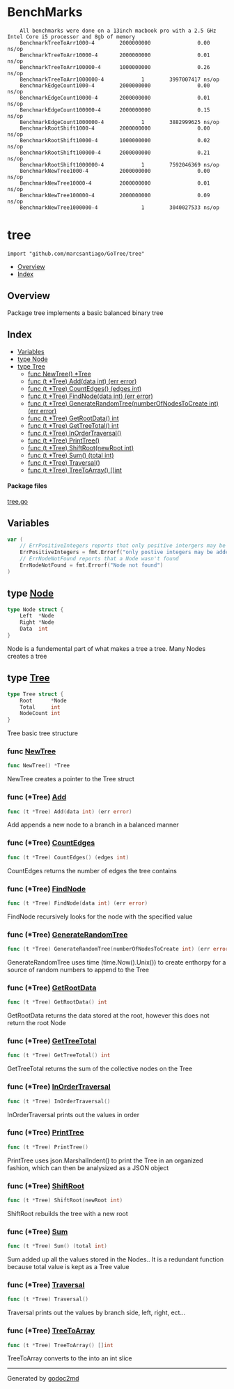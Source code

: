 # BenchMarks
```
    All benchmarks were done on a 13inch macbook pro with a 2.5 GHz Intel Core i5 processor and 8gb of memory
    BenchmarkTreeToArr1000-4        2000000000               0.00 ns/op
    BenchmarkTreeToArr10000-4       2000000000               0.01 ns/op
    BenchmarkTreeToArr100000-4      1000000000               0.26 ns/op
    BenchmarkTreeToArr1000000-4            1        3997007417 ns/op
    BenchmarkEdgeCount1000-4        2000000000               0.00 ns/op
    BenchmarkEdgeCount10000-4       2000000000               0.01 ns/op
    BenchmarkEdgeCount100000-4      2000000000               0.15 ns/op
    BenchmarkEdgeCount1000000-4            1        3882999625 ns/op
    BenchmarkRootShift1000-4        2000000000               0.00 ns/op
    BenchmarkRootShift10000-4       1000000000               0.02 ns/op
    BenchmarkRootShift100000-4      2000000000               0.21 ns/op
    BenchmarkRootShift1000000-4            1        7592046369 ns/op
    BenchmarkNewTree1000-4          2000000000               0.00 ns/op
    BenchmarkNewTree10000-4         2000000000               0.01 ns/op
    BenchmarkNewTree100000-4        2000000000               0.09 ns/op
    BenchmarkNewTree1000000-4              1        3040027533 ns/op
```

# tree
`import "github.com/marcsantiago/GoTree/tree"`

* [Overview](#pkg-overview)
* [Index](#pkg-index)

## <a name="pkg-overview">Overview</a>
Package tree implements a basic balanced binary tree




## <a name="pkg-index">Index</a>
* [Variables](#pkg-variables)
* [type Node](#Node)
* [type Tree](#Tree)
  * [func NewTree() *Tree](#NewTree)
  * [func (t *Tree) Add(data int) (err error)](#Tree.Add)
  * [func (t *Tree) CountEdges() (edges int)](#Tree.CountEdges)
  * [func (t *Tree) FindNode(data int) (err error)](#Tree.FindNode)
  * [func (t *Tree) GenerateRandomTree(numberOfNodesToCreate int) (err error)](#Tree.GenerateRandomTree)
  * [func (t *Tree) GetRootData() int](#Tree.GetRootData)
  * [func (t *Tree) GetTreeTotal() int](#Tree.GetTreeTotal)
  * [func (t *Tree) InOrderTraversal()](#Tree.InOrderTraversal)
  * [func (t *Tree) PrintTree()](#Tree.PrintTree)
  * [func (t *Tree) ShiftRoot(newRoot int)](#Tree.ShiftRoot)
  * [func (t *Tree) Sum() (total int)](#Tree.Sum)
  * [func (t *Tree) Traversal()](#Tree.Traversal)
  * [func (t *Tree) TreeToArray() []int](#Tree.TreeToArray)


#### <a name="pkg-files">Package files</a>
[tree.go](/src/github.com/marcsantiago/GoTree/tree/tree.go) 



## <a name="pkg-variables">Variables</a>
``` go
var (
    // ErrPositiveIntegers reports that only positive intergers may be added to the tree
    ErrPositiveIntegers = fmt.Errorf("only postive integers may be added")
    // ErrNodeNotFound reports that a Node wasn't found
    ErrNodeNotFound = fmt.Errorf("Node not found")
)
```



## <a name="Node">type</a> [Node](/src/target/tree.go?s=220:277#L3)
``` go
type Node struct {
    Left  *Node
    Right *Node
    Data  int
}
```
Node is a fundemental part of what makes a tree a tree. Many Nodes creates a tree










## <a name="Tree">type</a> [Tree](/src/target/tree.go?s=308:375#L10)
``` go
type Tree struct {
    Root      *Node
    Total     int
    NodeCount int
}
```
Tree basic tree structure







### <a name="NewTree">func</a> [NewTree](/src/target/tree.go?s=693:713#L24)
``` go
func NewTree() *Tree
```
NewTree creates a pointer to the Tree struct





### <a name="Tree.Add">func</a> (\*Tree) [Add](/src/target/tree.go?s=1372:1412#L57)
``` go
func (t *Tree) Add(data int) (err error)
```
Add appends a new node to a branch in a balanced manner




### <a name="Tree.CountEdges">func</a> (\*Tree) [CountEdges](/src/target/tree.go?s=3713:3752#L180)
``` go
func (t *Tree) CountEdges() (edges int)
```
CountEdges returns the number of edges the tree contains




### <a name="Tree.FindNode">func</a> (\*Tree) [FindNode](/src/target/tree.go?s=805:850#L29)
``` go
func (t *Tree) FindNode(data int) (err error)
```
FindNode recursively looks for the node with the specified value




### <a name="Tree.GenerateRandomTree">func</a> (\*Tree) [GenerateRandomTree](/src/target/tree.go?s=4460:4532#L217)
``` go
func (t *Tree) GenerateRandomTree(numberOfNodesToCreate int) (err error)
```
GenerateRandomTree uses time (time.Now().Unix()) to create enthorpy for a source of random numbers to append to the Tree




### <a name="Tree.GetRootData">func</a> (\*Tree) [GetRootData](/src/target/tree.go?s=4858:4890#L232)
``` go
func (t *Tree) GetRootData() int
```
GetRootData returns the data stored at the root, however this does not return the root Node




### <a name="Tree.GetTreeTotal">func</a> (\*Tree) [GetTreeTotal](/src/target/tree.go?s=4984:5017#L237)
``` go
func (t *Tree) GetTreeTotal() int
```
GetTreeTotal returns the sum of the collective nodes on the Tree




### <a name="Tree.InOrderTraversal">func</a> (\*Tree) [InOrderTraversal](/src/target/tree.go?s=2064:2097#L95)
``` go
func (t *Tree) InOrderTraversal()
```
InOrderTraversal prints out the values in order




### <a name="Tree.PrintTree">func</a> (\*Tree) [PrintTree](/src/target/tree.go?s=6123:6149#L292)
``` go
func (t *Tree) PrintTree()
```
PrintTree uses json.MarshalIndent() to print the Tree in an organized fashion, which can then be analysized as a JSON
object




### <a name="Tree.ShiftRoot">func</a> (\*Tree) [ShiftRoot](/src/target/tree.go?s=5849:5886#L280)
``` go
func (t *Tree) ShiftRoot(newRoot int)
```
ShiftRoot rebuilds the tree with a new root




### <a name="Tree.Sum">func</a> (\*Tree) [Sum](/src/target/tree.go?s=3061:3093#L144)
``` go
func (t *Tree) Sum() (total int)
```
Sum added up all the values stored in the Nodes.. It is a redundant function because total value is kept as a Tree
value




### <a name="Tree.Traversal">func</a> (\*Tree) [Traversal](/src/target/tree.go?s=2552:2578#L119)
``` go
func (t *Tree) Traversal()
```
Traversal prints out the values by branch side, left, right, ect...




### <a name="Tree.TreeToArray">func</a> (\*Tree) [TreeToArray](/src/target/tree.go?s=5088:5122#L242)
``` go
func (t *Tree) TreeToArray() []int
```
TreeToArray converts to the into an int slice








- - -
Generated by [godoc2md](http://godoc.org/github.com/davecheney/godoc2md)
